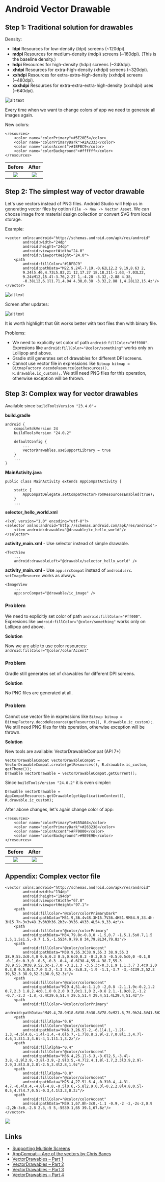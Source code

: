 # Android Vector Drawable

## Step 1: Traditional solution for drawables

Density:
- **ldpi**	Resources for low-density (ldpi) screens (~120dpi).
- **mdpi**	Resources for medium-density (mdpi) screens (~160dpi). (This is the baseline density.)
- **hdpi**	Resources for high-density (hdpi) screens (~240dpi).
- **xhdpi**	Resources for extra-high-density (xhdpi) screens (~320dpi).
- **xxhdpi**	Resources for extra-extra-high-density (xxhdpi) screens (~480dpi).
- **xxxhdpi**	Resources for extra-extra-extra-high-density (xxxhdpi) uses (~640dpi).

![alt text](https://github.com/wtopolski/android-vector-drawable/blob/master/docs/image1_0.png)

Every time when we want to change colors of app we need to generate all images again.

New colors:
~~~
<resources>
    <color name="colorPrimary">#5E20E5</color>
    <color name="colorPrimaryDark">#2A2333</color>
    <color name="colorAccent">#1BFBC9</color>
    <color name="colorBackground">#ffffff</color>
</resources>
~~~

Before             |  After
:-------------------------:|:-------------------------:
![](https://github.com/wtopolski/android-vector-drawable/blob/master/docs/image1_1.png)  |  ![](https://github.com/wtopolski/android-vector-drawable/blob/master/docs/image1_2.png)

## Step 2: The simplest way of vector drawable

Let's use vectors instead of PNG files. Android Studio will help us in generating vector files by option `File -> New -> Vector Asset`. We can choose image from material design collection or convert SVG from local storage.

Example:
~~~
<vector xmlns:android="http://schemas.android.com/apk/res/android"
        android:width="24dp"
        android:height="24dp"
        android:viewportWidth="24.0"
        android:viewportHeight="24.0">
    <path
        android:fillColor="#1BFBC9"
        android:pathData="M22,9.24l-7.19,-0.62L12,2 9.19,8.63 2,
        9.24l5.46,4.73L5.82,21 12,17.27 18.18,21l-1.63,-7.03L22,
        9.24zM12,15.4l-3.76,2.27 1,-4.28 -3.32,-2.88 4.38,
        -0.38L12,6.1l1.71,4.04 4.38,0.38 -3.32,2.88 1,4.28L12,15.4z"/>
</vector>
~~~

![alt text](https://github.com/wtopolski/android-vector-drawable/blob/master/docs/image2_1.png)

Screen after updates:

![alt text](https://github.com/wtopolski/android-vector-drawable/blob/master/docs/image2_0.png)

It is worth highlight that Git works better with text files then with binary file.

Problems:
- We need to explicitly set color of path `android:fillColor="#ff000"`. Expresions like `android:fillColor="@color/something"` works only on Lollipop and above.
- Gradle still generates set of drawables for different DPI screens.
- Cannot use vector file in expressions like `Bitmap bitmap = BitmapFactory.decodeResource(getResources(), R.drawable.ic_custom);`. We still need PNG files for this operation, otherwise exception will be thrown.

## Step 3: Complex way for vector drawables

Available since `buildToolsVersion "23.4.0"`+

**build.gradle**
~~~
android {
    compileSdkVersion 24
    buildToolsVersion "24.0.2"

    defaultConfig {
        ...
        vectorDrawables.useSupportLibrary = true
    }
    ...
}
~~~

**MainActivity.java**
~~~
public class MainActivity extends AppCompatActivity {

    static {
        AppCompatDelegate.setCompatVectorFromResourcesEnabled(true);
    }
    ...
~~~

**selector_hello_world.xml**
~~~
<?xml version="1.0" encoding="utf-8"?>
<selector xmlns:android="http://schemas.android.com/apk/res/android">
    <item android:drawable="@drawable/ic_hello_world"/>
</selector>
~~~

**activity_main.xml** - Use selector instead of simple drawable.
~~~
<TextView
    ...
    android:drawableLeft="@drawable/selector_hello_world" />
~~~

**activity_main.xml** - Use `app:srcCompat` instead of `android:src`. `setImageResource` works as always.
~~~
<ImageView
    ...
    app:srcCompat="@drawable/ic_image" />
~~~

### Problem

We need to explicitly set color of path `android:fillColor="#ff000"`. Expresions like `android:fillColor="@color/something"` works only on Lollipop and above.

**Solution**

Now we are able to use color resources: `android:fillColor="@color/colorAccent"` 

### Problem

Gradle still generates set of drawables for different DPI screens.

**Solution**

No PNG files are generated at all.

### Problem

Cannot use vector file in expressions like `Bitmap bitmap = BitmapFactory.decodeResource(getResources(), R.drawable.ic_custom);`. We still need PNG files for this operation, otherwise exception will be thrown.

**Solution**

New tools are available: VectorDrawableCompat (API 7+) 
~~~
VectorDrawableCompat vectorDrawableCompat = VectorDrawableCompat.create(getResources(), R.drawable.ic_custom, getTheme());
Drawable vectorDrawable = vectorDrawableCompat.getCurrent();
~~~

Since `buildToolsVersion "24.0.2"` it is even simpler:
~~~
Drawable vectorDrawable = AppCompatResources.getDrawable(getApplicationContext(), R.drawable.ic_custom);
~~~

After above changes, let's again change color of app:
~~~
<resources>
    <color name="colorPrimary">#455A64</color>
    <color name="colorPrimaryDark">#263238</color>
    <color name="colorAccent">#FF9800</color>
    <color name="colorBackground">#9E9E9E</color>
</resources>
~~~

Before             |  After
:-------------------------:|:-------------------------:
![](https://github.com/wtopolski/android-vector-drawable/blob/master/docs/image2_0.png)  |  ![](https://github.com/wtopolski/android-vector-drawable/blob/master/docs/image3_0.png)


## Appendix: Complex vector file

~~~
<vector xmlns:android="http://schemas.android.com/apk/res/android"
        android:width="134dp"
        android:height="194dp"
        android:viewportWidth="67.8"
        android:viewportHeight="97.1">
    <path
        android:fillColor="@color/colorPrimaryDark"
        android:pathData="M51.9,36.4v48.3H15.7V36.4H51.9M54.9,33.4h-3H15.7h-3v3v48.3v3h3h36.2h3v-3V36.4V33.4L54.9,33.4z"/>
    <path
        android:fillColor="@color/colorPrimary"
        android:pathData="M34,79.8c-0.8,0 -1.5,0.7 -1.5,1.5s0.7,1.5 1.5,1.5s1.5,-0.7 1.5,-1.5S34.9,79.8 34,79.8L34,79.8z"/>
    <path
        android:fillColor="@color/colorAccent"
        android:pathData="M38.9,55.3C38.9,55.3 38.9,55.3 38.9,55.3c0.4,0 0.6,0.3 0.5,0.6c0,0.3 -0.3,0.5 -0.5,0.5c0,0 -0.1,0 -0.1,0c-0.3,0 -0.5,-0.3 -0.4,-0.6C38.4,55.4 38.7,55.3 38.9,55.3M38.9,52.3c-1.7,0 -3.2,1.3 -3.5,3c-0.3,1.9 1.1,3.7 3,4c0.2,0 0.3,0 0.5,0c1.7,0 3.2,-1.3 3.5,-3c0.3,-1.9 -1.1,-3.7 -3,-4C39.2,52.3 39,52.3 38.9,52.3L38.9,52.3z"/>
    <path
        android:fillColor="@color/colorAccent"
        android:pathData="M29.4,51.4c-1.1,0 -2,0.8 -2.1,1.9c-0.2,1.2 0.7,2.3 1.8,2.4c0.1,0 0.2,0 0.3,0c1.1,0 2,-0.8 2.1,-1.9c0.2,-1.2 -0.7,-2.3 -1.8,-2.4C29.6,51.4 29.5,51.4 29.4,51.4L29.4,51.4z"/>
    <path
        android:fillColor="@color/colorPrimary"
        android:pathData="M49.4,78.9H18.6V38.5h30.8V78.9zM21.6,75.9h24.8V41.5H21.6V75.9z"/>
    <path
        android:fillAlpha="0.6"
        android:fillColor="@color/colorAccent"
        android:pathData="M46.3,26.5l-2,-6.1l4.1,-1.2l-1.3,-4.5l4.6,-1.4l-1.4,-4.6l5.7,-1.7l0.8,2.9l-2.7,0.8l1.3,4.7l-4.6,1.3l1.3,4.6l-4,1.1l1.1,3.2z"/>
    <path
        android:fillAlpha="0.4"
        android:fillColor="@color/colorAccent"
        android:pathData="M36.4,25.1l-5.3,-3.6l2.5,-3.4l-3.8,-2.9l2.9,-3.8l-3.9,-2.9l3.5,-4.7l2.4,1.8l-1.7,2.3l3.9,2.9l-2.9,3.8l3.8,2.8l-2.5,3.4l2.8,1.9z"/>
    <path
        android:fillAlpha="0.8"
        android:fillColor="@color/colorAccent"
        android:pathData="M25.4,27.5l-6.4,-0.3l0.4,-4.3l-4.7,-0.4l0.4,-4.8l-4.8,-0.5l0.6,-5.8l2.9,0.3l-0.2,2.8l4.8,0.5l-0.5,4.7l4.7,0.5l-0.3,4.1l3.3,0.2z"/>
    <path
        android:fillColor="@color/colorAccent"
        android:pathData="M39.1,67.8h-3c0,-1.1 -0.9,-2 -2,-2s-2,0.9 -2,2h-3c0,-2.8 2.3,-5 5,-5S39.1,65 39.1,67.8z"/>
</vector>
~~~

![](https://github.com/wtopolski/android-vector-drawable/blob/master/docs/image4_0.png)

## Links
- [Supporting Multiple Screens](https://developer.android.com/guide/practices/screens_support.html)
- [AppCompat — Age of the vectors by Chris Banes](https://medium.com/@chrisbanes/appcompat-v23-2-age-of-the-vectors-91cbafa87c88#.aaokp0c47)
- [VectorDrawables – Part 1](https://blog.stylingandroid.com/vectordrawables-part-1/)
- [VectorDrawables – Part 2](https://blog.stylingandroid.com/vectordrawables-part-2/)
- [VectorDrawables – Part 3](https://blog.stylingandroid.com/vectordrawables-part-3/)
- [VectorDrawables – Part 4](https://blog.stylingandroid.com/vectordrawables-part-4/)
